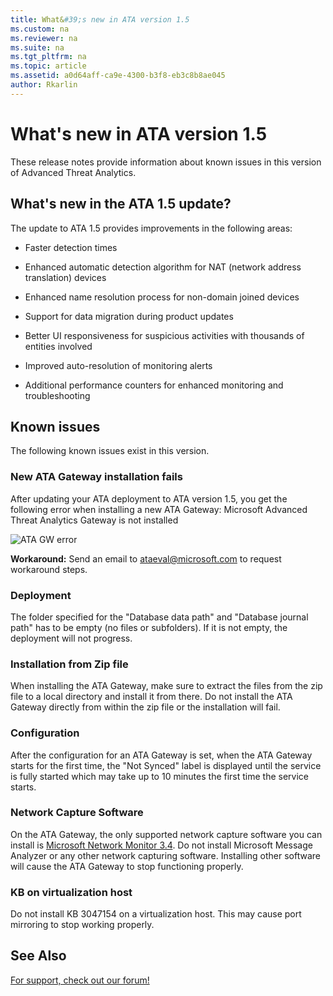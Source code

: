 ```yaml
---
title: What&#39;s new in ATA version 1.5
ms.custom: na
ms.reviewer: na
ms.suite: na
ms.tgt_pltfrm: na
ms.topic: article
ms.assetid: a0d64aff-ca9e-4300-b3f8-eb3c8b8ae045
author: Rkarlin
---
```

# What&#39;s new in ATA version 1.5
These release notes provide information about known issues in this version of  Advanced Threat Analytics.

## What's new in the ATA 1.5 update?
The update to ATA 1.5 provides improvements in the following areas:

-   Faster detection times

-   Enhanced automatic detection algorithm for NAT (network address translation) devices

-   Enhanced name resolution process for non-domain joined devices

-   Support for data migration during product updates

-   Better UI responsiveness for suspicious activities with thousands of entities involved

-   Improved auto-resolution of monitoring alerts

-   Additional performance counters for enhanced monitoring and troubleshooting

## Known issues
The following known issues exist in this version.

### New ATA Gateway installation fails
After updating your ATA deployment to ATA version 1.5, you get the following error when installing a new ATA Gateway:
Microsoft Advanced Threat Analytics Gateway is not installed

![ATA GW error](/Image/ATA_GW_error.png)

<b>Workaround:</b> Send an email to <ataeval@microsoft.com> to request workaround steps.
### Deployment
The folder specified for the "Database data path" and "Database journal path" has to be empty (no files or subfolders).
If it is not empty, the deployment will not progress.

### Installation from Zip file
When installing the ATA Gateway, make sure to extract the files from the zip file to a local directory and install it from there. Do not install the ATA Gateway directly from within the zip file or the installation will fail.

### Configuration
After the configuration for an ATA Gateway is set, when the ATA Gateway starts for the first time, the "Not Synced" label is displayed until the service is fully started which may take up to 10 minutes the first time the service starts.

### Network Capture Software
On the ATA Gateway, the only supported network capture software you can install is [Microsoft Network Monitor 3.4](http://www.microsoft.com/en-us/download/details.aspx?id=4865). Do not install Microsoft Message Analyzer or any other network capturing software. Installing other software will cause the ATA Gateway to stop functioning properly.

### KB on virtualization host
Do not install KB 3047154 on a virtualization host. This may cause port mirroring to stop working properly.

## See Also
[For support, check out our forum!](https://social.technet.microsoft.com/Forums/security/en-US/home?forum=mata)

